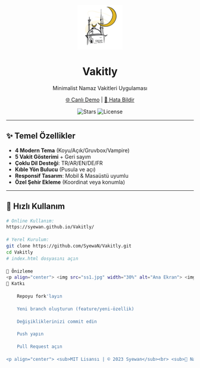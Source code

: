 <p align="center">
  <img src="icon.png" width="120" alt="Vakitly Logo">
  <h1 align="center">Vakitly</h1>
  <p align="center">Minimalist Namaz Vakitleri Uygulaması</p>
  
  <p align="center">
    <a href="https://syewan.github.io/Vakitly/">🌐 Canlı Demo</a> | 
    <a href="https://github.com/SyewaN/Vakitly/issues">🐛 Hata Bildir</a>
  </p>

  <p align="center">
    <img src="https://img.shields.io/github/stars/SyewaN/Vakitly?color=4CAF50" alt="Stars">
    <img src="https://img.shields.io/github/license/SyewaN/Vakitly?color=2196F3" alt="License">
  </p>
</p>

---

## ✨ Temel Özellikler

- **4 Modern Tema** (Koyu/Açık/Gruvbox/Vampire)
- **5 Vakit Gösterimi** + Geri sayım
- **Çoklu Dil Desteği**: TR/AR/EN/DE/FR
- **Kıble Yön Bulucu** (Pusula ve açı)
- **Responsif Tasarım**: Mobil & Masaüstü uyumlu
- **Özel Şehir Ekleme** (Koordinat veya konumla)

---

## 🚀 Hızlı Kullanım

```bash
# Online Kullanım:
https://syewan.github.io/Vakitly/

# Yerel Kurulum:
git clone https://github.com/SyewaN/Vakitly.git
cd Vakitly
# index.html dosyasını açın

📸 Önizleme
<p align="center"> <img src="ss1.jpg" width="30%" alt="Ana Ekran"> <img src="ss2.jpg" width="30%" alt="Ayarlar"> </p>
🤝 Katkı

    Repoyu fork'layın

    Yeni branch oluşturun (feature/yeni-özellik)

    Değişikliklerinizi commit edin

    Push yapın

    Pull Request açın

<p align="center"> <sub>MIT Lisansı | © 2023 Syewan</sub><br> <sub>🕌 Namazlarınızı vaktinde kılmanız dileğiyle</sub> </p> ```
